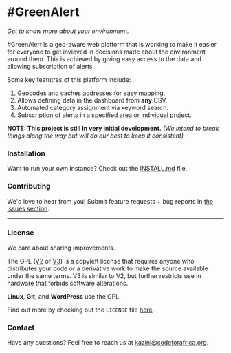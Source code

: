 \#GreenAlert
============

*Get to know more about your environment.*

\#GreenAlert is a geo-aware web platform that is working to make it easier for everyone to get invloved in decisions made about the environment around them. This is achieved by giving easy access to the data and allowing subscription of alerts.

Some key featutres of this platform include:

1. Geocodes and caches addresses for easy mapping.
2. Allows defining data in the dashboard from **any** CSV.
3. Automated category assignment via keyword search.
4. Subscription of alerts in a specified area or individual project.

**NOTE: This project is still in very initial development.**
*(We intend to break things along the way but will do our best to keep it consistent)*


### Installation

Want to run your own instance? Check out the [INSTALL.md](./INSTALL.md) file.


### Contributing

We'd love to hear from you! Submit feature requests + bug reports in [the issues section](https://github.com/CodeForAfrica/GreenAlert/issues).

---

### License

We care about sharing improvements.

The GPL ([V2](http://choosealicense.com/licenses/gpl-2.0/) or [V3](http://choosealicense.com/licenses/gpl-3.0/)) is a copyleft license that requires anyone who distributes your code or a derivative work to make the source available under the same terms. V3 is similar to V2, but further restricts use in hardware that forbids software alterations.

**Linux**, **Git**, and **WordPress** use the GPL.

Find out more by checking out the `LICENSE` file [here](./LICENSE).


### Contact

Have any questions? Feel free to reach us at [kazini@codeforafrica.org](mailto:kazini@codeforafrica.org).
